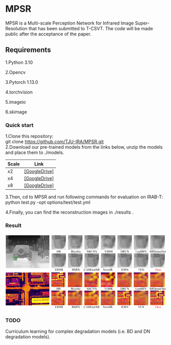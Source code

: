 # MPSR
MPSR is a Multi-scale Perception Network for Infrared Image Super-Resolution that has been submitted to T-CSVT. The code will be made public after the acceptance of the paper.
## Requirements
1.Python 3.10  

2.Opencv  

3.Pytorch 1.13.0  

4.torchvision  

5.imageio  

6.skimage

### Quick start
1.Clone this repository:  
git clone https://github.com/TJU-IRA/MPSR.git  
2.Download our pre-trained models from the links below, unzip the models and place them to <td bgcolor=gray>./models. </td>

<table class="tg"><thead>
  <tr>
    <th class="tg-c3ow">Scale</th>
    <th class="tg-c3ow">Link</th>
  </tr></thead>
<tbody>
  <tr>
    <td class="tg-c3ow">x2</td>
    <td class="tg-c3ow"><a href="https://drive.google.com/drive/folders/1jq6xowAfEymklsMCwllfrJ26723_yBcR?usp=sharing" target="_blank" rel="noopener noreferrer">[GoogleDrive]</a></td>
  </tr>
  <tr>
    <td class="tg-c3ow">x4</td>
    <td class="tg-c3ow"><a href="https://drive.google.com/drive/folders/1jq6xowAfEymklsMCwllfrJ26723_yBcR?usp=sharing" target="_blank" rel="noopener noreferrer">[GoogleDrive]</a></td>
  </tr>
  <tr>
    <td class="tg-c3ow">x8</td>
    <td class="tg-c3ow"><a href="https://drive.google.com/drive/folders/1jq6xowAfEymklsMCwllfrJ26723_yBcR?usp=sharing" target="_blank" rel="noopener noreferrer">[GoogleDrive]</a></td>
  </tr>
</tbody>
</table>
3.Then, cd to <td bgcolor=gray>MPSR</td> and run  following commands for evaluation on IRAB-T:  
python test.py -opt options/test/test.yml  

4.Finally, you can find the reconstruction images in <td bgcolor=gray>./results .  

### Result
![alt text](https://github.com/TJU-IRA/MPSR/blob/main/Fig/Qualitative_comparison.png)
### TODO
Curriculum learning for complex degradation models (i.e. BD and DN degradation models).

 

